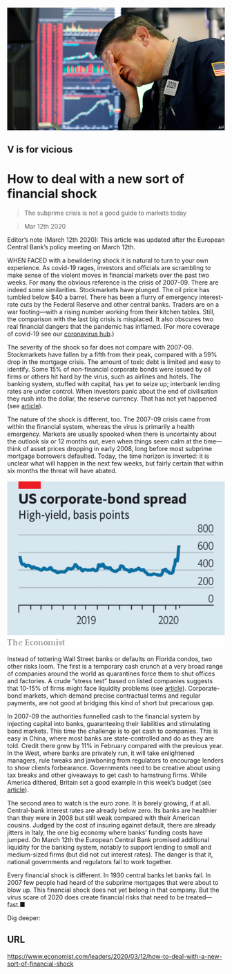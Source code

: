 ![](./images/20200314_LDP501.jpg)

## V is for vicious

# How to deal with a new sort of financial shock

> The subprime crisis is not a good guide to markets today

> Mar 12th 2020

Editor’s note (March 12th 2020): This article was updated after the European Central Bank’s policy meeting on March 12th.

WHEN FACED with a bewildering shock it is natural to turn to your own experience. As covid-19 rages, investors and officials are scrambling to make sense of the violent moves in financial markets over the past two weeks. For many the obvious reference is the crisis of 2007-09. There are indeed some similarities. Stockmarkets have plunged. The oil price has tumbled below $40 a barrel. There has been a flurry of emergency interest-rate cuts by the Federal Reserve and other central banks. Traders are on a war footing—with a rising number working from their kitchen tables. Still, the comparison with the last big crisis is misplaced. It also obscures two real financial dangers that the pandemic has inflamed. (For more coverage of covid-19 see our [coronavirus hub](https://www.economist.com//news/2020/03/11/the-economists-coverage-of-the-coronavirus).)

The severity of the shock so far does not compare with 2007-09. Stockmarkets have fallen by a fifth from their peak, compared with a 59% drop in the mortgage crisis. The amount of toxic debt is limited and easy to identify. Some 15% of non-financial corporate bonds were issued by oil firms or others hit hard by the virus, such as airlines and hotels. The banking system, stuffed with capital, has yet to seize up; interbank lending rates are under control. When investors panic about the end of civilisation they rush into the dollar, the reserve currency. That has not yet happened (see [article](https://www.economist.com//finance-and-economics/2020/03/12/a-spike-in-the-dollar-has-been-a-reliable-signal-of-global-panic)).

The nature of the shock is different, too. The 2007-09 crisis came from within the financial system, whereas the virus is primarily a health emergency. Markets are usually spooked when there is uncertainty about the outlook six or 12 months out, even when things seem calm at the time—think of asset prices dropping in early 2008, long before most subprime mortgage borrowers defaulted. Today, the time horizon is inverted: it is unclear what will happen in the next few weeks, but fairly certain that within six months the threat will have abated.

![](./images/20200314_LDC701.png)

Instead of tottering Wall Street banks or defaults on Florida condos, two other risks loom. The first is a temporary cash crunch at a very broad range of companies around the world as quarantines force them to shut offices and factories. A crude “stress test” based on listed companies suggests that 10-15% of firms might face liquidity problems (see [article](https://www.economist.com//finance-and-economics/2020/03/12/corporate-bonds-and-loans-are-at-the-centre-of-a-new-financial-scare)). Corporate-bond markets, which demand precise contractual terms and regular payments, are not good at bridging this kind of short but precarious gap.

In 2007-09 the authorities funnelled cash to the financial system by injecting capital into banks, guaranteeing their liabilities and stimulating bond markets. This time the challenge is to get cash to companies. This is easy in China, where most banks are state-controlled and do as they are told. Credit there grew by 11% in February compared with the previous year. In the West, where banks are privately run, it will take enlightened managers, rule tweaks and jawboning from regulators to encourage lenders to show clients forbearance. Governments need to be creative about using tax breaks and other giveaways to get cash to hamstrung firms. While America dithered, Britain set a good example in this week’s budget (see [article](https://www.economist.com//britain/2020/03/12/anti-covid-19-measures-mask-a-shift-in-britains-budget-strategy)).

The second area to watch is the euro zone. It is barely growing, if at all. Central-bank interest rates are already below zero. Its banks are healthier than they were in 2008 but still weak compared with their American cousins. Judged by the cost of insuring against default, there are already jitters in Italy, the one big economy where banks’ funding costs have jumped. On March 12th the European Central Bank promised additional liquidity for the banking system, notably to support lending to small and medium-sized firms (but did not cut interest rates). The danger is that it, national governments and regulators fail to work together.

Every financial shock is different. In 1930 central banks let banks fail. In 2007 few people had heard of the subprime mortgages that were about to blow up. This financial shock does not yet belong in that company. But the virus scare of 2020 does create financial risks that need to be treated—fast.■

Dig deeper:

## URL

https://www.economist.com/leaders/2020/03/12/how-to-deal-with-a-new-sort-of-financial-shock
